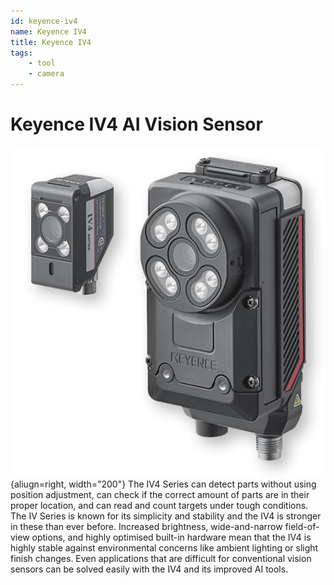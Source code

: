 ```yaml
---
id: keyence-iv4
name: Keyence IV4
title: Keyence IV4
tags:
    - tool
    - camera
---
```


# Keyence IV4 AI Vision Sensor

![IV4 camera](resources/keyence-iv4.png) {aliugn=right, width="200"}
The IV4 Series can detect parts without using position adjustment, can check if the correct amount of parts are in their proper location, and can read and count targets under tough conditions. The IV Series is known for its simplicity and stability and the IV4 is stronger in these than ever before. Increased brightness, wide-and-narrow field-of-view options, and highly optimised built-in hardware mean that the IV4 is highly stable against environmental concerns like ambient lighting or slight finish changes. Even applications that are difficult for conventional vision sensors can be solved easily with the IV4 and its improved AI tools.

